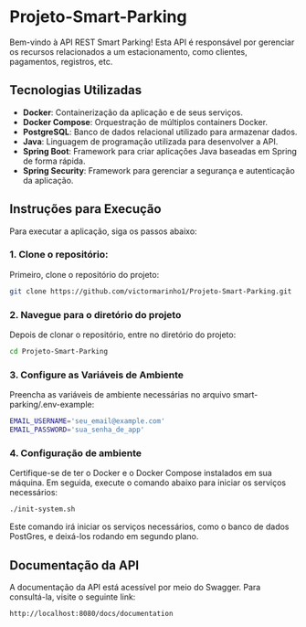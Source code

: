 # Projeto-Smart-Parking

Bem-vindo à API REST Smart Parking! Esta API é responsável por gerenciar os recursos relacionados a um estacionamento, como clientes, pagamentos, registros, etc.

## Tecnologias Utilizadas

- **Docker**: Containerização da aplicação e de seus serviços.
- **Docker Compose**: Orquestração de múltiplos containers Docker.
- **PostgreSQL**: Banco de dados relacional utilizado para armazenar dados.
- **Java**: Linguagem de programação utilizada para desenvolver a API.
- **Spring Boot**: Framework para criar aplicações Java baseadas em Spring de forma rápida.
- **Spring Security**: Framework para gerenciar a segurança e autenticação da aplicação.

## Instruções para Execução
Para executar a aplicação, siga os passos abaixo:

### 1. Clone o repositório:
Primeiro, clone o repositório do projeto:
```bash
git clone https://github.com/victormarinho1/Projeto-Smart-Parking.git
```

### 2. Navegue para o diretório do projeto
Depois de clonar o repositório, entre no diretório do projeto:
```bash
cd Projeto-Smart-Parking
```
### 3. Configure as Variáveis de Ambiente
Preencha as variáveis de ambiente necessárias no arquivo smart-parking/.env-example:
```bash
EMAIL_USERNAME='seu_email@example.com'
EMAIL_PASSWORD='sua_senha_de_app'
```

### 4. Configuração de ambiente
Certifique-se de ter o Docker e o Docker Compose instalados em sua máquina. Em seguida, execute o comando abaixo para iniciar os serviços necessários:
```bash
./init-system.sh
```
Este comando irá iniciar os serviços necessários, como o banco de dados PostGres, e deixá-los rodando em segundo plano.



## Documentação da API
A documentação da API está acessível por meio do Swagger. Para consultá-la, visite o seguinte link:
```bash
http://localhost:8080/docs/documentation
```
